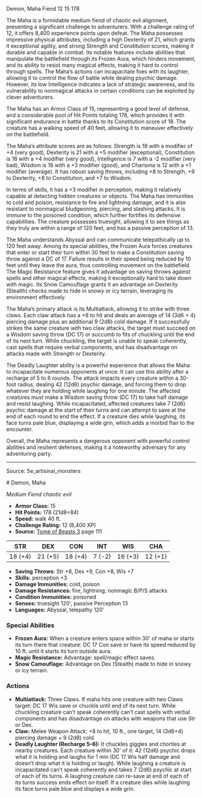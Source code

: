 <MonsterName/>Demon, Maha</MonsterName>
<CreatureType/>Fiend</CreatureType>
<CR/>12</CR>
<AC/>15</AC>
<HP/>178</HP>
<summary>The Maha is a formidable medium fiend of chaotic evil alignment, presenting a significant challenge to adventurers. With a challenge rating of 12, it offers 8,400 experience points upon defeat. The Maha possesses impressive physical attributes, including a high Dexterity of 21, which grants it exceptional agility, and strong Strength and Constitution scores, making it durable and capable in combat. Its notable features include abilities that manipulate the battlefield through its Frozen Aura, which hinders movement, and its ability to resist many magical effects, making it hard to control through spells. The Maha’s actions can incapacitate foes with its laughter, allowing it to control the flow of battle while dealing psychic damage. However, its low Intelligence indicates a lack of strategic awareness, and its vulnerability to nonmagical attacks in certain conditions can be exploited by clever adventurers.</summary>

<detail>

The Maha has an Armor Class of 15, representing a good level of defense, and a considerable pool of Hit Points totaling 178, which provides it with significant endurance in battle thanks to its Constitution score of 18. The creature has a walking speed of 40 feet, allowing it to maneuver effectively on the battlefield.

The Maha’s attribute scores are as follows: Strength is 18 with a modifier of +4 (very good), Dexterity is 21 with a +5 modifier (exceptional), Constitution is 18 with a +4 modifier (very good), Intelligence is 7 with a -2 modifier (very bad), Wisdom is 16 with a +3 modifier (good), and Charisma is 12 with a +1 modifier (average). It has robust saving throws, including +8 to Strength, +9 to Dexterity, +8 to Constitution, and +7 to Wisdom.

In terms of skills, it has a +3 modifier in perception, making it relatively capable at detecting hidden creatures or objects. The Maha has immunities to cold and poison, resistance to fire and lightning damage, and it is also resistant to nonmagical bludgeoning, piercing, and slashing attacks. It is immune to the poisoned condition, which further fortifies its defensive capabilities. The creature possesses truesight, allowing it to see things as they truly are within a range of 120 feet, and has a passive perception of 13.

The Maha understands Abyssal and can communicate telepathically up to 120 feet away. Among its special abilities, the Frozen Aura forces creatures that enter or start their turn within 30 feet to make a Constitution saving throw against a DC of 17. Failure results in their speed being reduced by 10 feet until they leave the aura, thus controlling movement on the battlefield. The Magic Resistance feature gives it advantage on saving throws against spells and other magical effects, making it exceptionally hard to take down with magic. Its Snow Camouflage grants it an advantage on Dexterity (Stealth) checks made to hide in snowy or icy terrain, leveraging its environment effectively.

The Maha’s primary attack is its Multiattack, allowing it to strike with three claws. Each claw attack has a +8 to hit and deals an average of 14 (3d6 + 4) piercing damage plus an additional 9 (2d8) cold damage. If it successfully strikes the same creature with two claw attacks, the target must succeed on a Wisdom saving throw (DC 17) or succumb to fits of chuckling until the end of its next turn. While chuckling, the target is unable to speak coherently, cast spells that require verbal components, and has disadvantage on attacks made with Strength or Dexterity.

The Deadly Laughter ability is a powerful experience that allows the Maha to incapacitate numerous opponents at once. It can use this ability after a recharge of 5 to 6 rounds. The attack impacts every creature within a 30-foot radius, dealing 42 (12d6) psychic damage, and forcing them to drop whatever they are holding while laughing for one minute. The affected creatures must make a Wisdom saving throw (DC 17) to take half damage and resist laughing. While incapacitated, affected creatures take 7 (2d6) psychic damage at the start of their turns and can attempt to save at the end of each round to end the effect. If a creature dies while laughing, its face turns pale blue, displaying a wide grin, which adds a morbid flair to the encounter.

Overall, the Maha represents a dangerous opponent with powerful control abilities and resilient defenses, making it a noteworthy adversary for any adventuring party.</detail>



---

Source: 5e_artisinal_monsters

<statblock>
# Demon, Maha

*Medium* *Fiend* *chaotic evil*

- **Armor Class:** 15
- **Hit Points:** 178 (21d8+84)
- **Speed:** walk 40 ft.
- **Challenge Rating:** 12 (8,400 XP)
- **Source:** [Tome of Beasts 3](https://koboldpress.com/kpstore/product/tome-of-beasts-3-for-5th-edition/) page 111

| STR | DEX | CON | INT | WIS | CHA |
| --- | --- | --- | --- | --- | --- |
| 18 (+4) | 21 (+5) | 18 (+4) | 7 (-2) | 16 (+3) | 12 (+1) |

- **Saving Throws**: Str +8, Dex +9, Con +8, Wis +7
- **Skills:** perception +3
- **Damage Immunities:** cold, poison 
- **Damage Resistances:** fire, lightning; nonmagic B/P/S attacks
- **Condition Immunities:** poisoned
- **Senses:** truesight 120', passive Perception 13
- **Languages:** Abyssal, telepathy 120'

### Special Abilities

- **Frozen Aura:** When a creature enters space within 30' of maha or starts its turn there that creature: DC 17 Con save or have its speed reduced by 10 ft. until it starts its turn outside aura.
- **Magic Resistance:** Advantage: spell/magic effect saves.
- **Snow Camouflage:** Advantage on Dex (Stealth) made to hide in snowy or icy terrain.

### Actions

- **Multiattack:** Three Claws. If maha hits one creature with two Claws target: DC 17 Wis save or chuckle until end of its next turn. While chuckling creature can’t speak coherently can’t cast spells with verbal components and has disadvantage on attacks with weapons that use Str or Dex.
- **Claw:** Melee Weapon Attack: +8 to hit, 10 ft., one target, 14 (3d6+4) piercing damage + 9 (2d8) cold.
- **Deadly Laughter (Recharge 5–6):** It chuckles giggles and chortles at nearby creatures. Each creature within 30' of it: 42 (12d6) psychic drops what it is holding and laughs for 1 min (DC 17 Wis half damage and doesn’t drop what it is holding or laugh). While laughing a creature is incapacitated can’t speak coherently and takes 7 (2d6) psychic at start of each of its turns. A laughing creature can re-save at end of each of its turns success ends effect on itself. If a creature dies while laughing its face turns pale blue and displays a wide grin.


</statblock>


